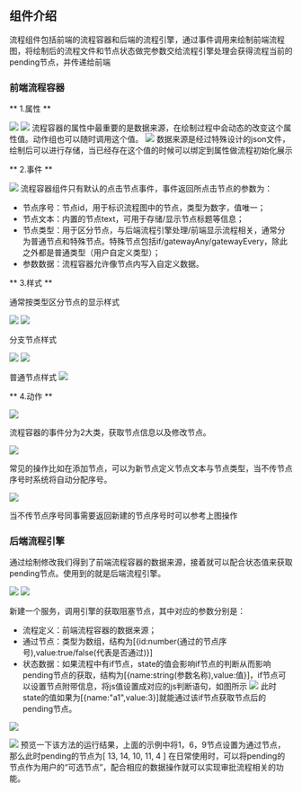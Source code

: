 ## 组件介绍
流程组件包括前端的流程容器和后端的流程引擎，通过事件调用来绘制前端流程图，将绘制后的流程文件和节点状态做完参数交给流程引擎处理会获得流程当前的pending节点，并传递给前端
### 前端流程容器
** 1.属性 **

![](https://file3.ih5.cn/v35/files/1b0d5832496a7e8d59ca467160cc6822_885_165_31.png)
![](https://file3.ih5.cn/v35/files/4602061247d6d1eef4e237ba8c753b0f_5989_270_234.png)
流程容器的属性中最重要的是数据来源，在绘制过程中会动态的改变这个属性值。动作组也可以随时调用这个值。
![](https://file3.ih5.cn/v35/files/bab28fca49e032a23e8bf079c74c5bfe_6250_266_234.png)
数据来源是经过特殊设计的json文件，绘制后可以进行存储，当已经存在这个值的时候可以绑定到属性做流程初始化展示

** 2.事件 **

![](https://file3.ih5.cn/v35/files/44f1de6f8ef29b36bac37e755094cffd_17283_873_345.png)
流程容器组件只有默认的点击节点事件，事件返回所点击节点的参数为：
- 节点序号：节点id，用于标识流程图中的节点，类型为数字，值唯一；
- 节点文本：内置的节点text，可用于存储/显示节点标题等信息；
- 节点类型：用于区分节点，与后端流程引擎处理/前端显示流程相关，通常分为普通节点和特殊节点。特殊节点包括if/gatewayAny/gatewayEvery，除此之外都是普通类型（用户自定义类型）；
- 参数数据：流程容器允许像节点内写入自定义数据。

** 3.样式 **

通常按类型区分节点的显示样式

![](https://file3.ih5.cn/v35/files/af2e2dd0ff248ca8f563b2d795cc90b9_3922_279_176.png)
![](https://file3.ih5.cn/v35/files/4ce4236d6b0e20c3e88a3c05da008162_2858_257_101.png)

分支节点样式

![](https://file3.ih5.cn/v35/files/7f01ed8f8ce32a996f6c818b87e14d38_3902_286_176.png)
![](https://file3.ih5.cn/v35/files/dcb35d273617ff17a8d9ca97c92688a1_3082_260_91.png)

普通节点样式
![](https://file3.ih5.cn/v35/files/9799629473c3ef6e017f02baff64fbf5_13570_767_206.png)

** 4.动作 **

![](https://file3.ih5.cn/v35/files/30f340ac063389950386ceeb7a8f4afc_17214_747_292.png)

流程容器的事件分为2大类，获取节点信息以及修改节点。

![](https://file3.ih5.cn/v35/files/b8046df1321617b0acd748a51a7286ee_7906_787_123.png)

常见的操作比如在添加节点，可以为新节点定义节点文本与节点类型，当不传节点序号时系统将自动分配序号。

![](https://file3.ih5.cn/v35/files/0c95980c59ea9970afdb14c8d764cbb4_9438_989_103.png)

当不传节点序号同事需要返回新建的节点序号时可以参考上图操作

### 后端流程引擎

通过绘制修改我们得到了前端流程容器的数据来源，接着就可以配合状态值来获取pending节点。使用到的就是后端流程引擎。

![](https://file3.ih5.cn/v35/files/28a0f18b27a1f79cff1aa4d0e9196f43_1168_174_35.png)
![](https://file3.ih5.cn/v35/files/e27c37a5406c74396b360a93f233bf1f_37191_893_490.png)

新建一个服务，调用引擎的获取阻塞节点，其中对应的参数分别是：
- 流程定义：前端流程容器的数据来源；
- 通过节点：类型为数组，结构为[{id:number(通过的节点序号),value:true/false(代表是否通过)}]
- 状态数据：如果流程中有if节点，state的值会影响if节点的判断从而影响pending节点的获取，结构为[{name:string(参数名称),value:值}]，if节点可以设置节点附带信息，将js值设置成对应的js判断语句，如图所示
![](https://file3.ih5.cn/v35/files/06f13de92d1c3f6c6a8776bf18f46475_7854_787_122.png)
此时state的值如果为[{name:"a1",value:3}]就能通过该if节点获取节点后的pending节点。

![](https://file3.ih5.cn/v35/files/a6a8b952043d497e2c4232f0851deb82_13705_715_429.png)

![](https://file3.ih5.cn/v35/files/26f1a01c268f7724da44c51237c97e2c_934_197_19.png)
预览一下该方法的运行结果，上面的示例中将1，6，9节点设置为通过节点，那么此时pending的节点为[ 13, 14, 10, 11, 4 ]
在日常使用时，可以将pending的节点作为用户的“可选节点”，配合相应的数据操作就可以实现审批流程相关的功能。